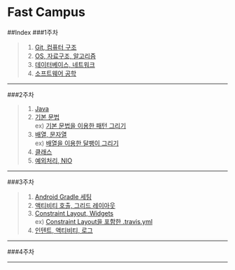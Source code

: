 # Fast Campus

##Index
###1주차
>1.  [Git, 컴퓨터 구조](https://github.com/Ekutz/Fast_Campus_JS/blob/master/170110/README.md)  
>2. [OS, 자료구조, 알고리즘](https://github.com/Ekutz/Fast_Campus_JS/blob/master/170111/README.md)  
>3. [데이터베이스, 네트워크](https://github.com/Ekutz/Fast_Campus_JS/blob/master/170112/README.md)  
>4. [소프트웨어 공학](https://github.com/Ekutz/Fast_Campus_JS/blob/master/170113/README.md)

---
###2주차
>1. [Java](https://github.com/Ekutz/Fast_Campus_JS/blob/master/170116/README.md)  
>2. [기본 문법](https://github.com/Ekutz/Fast_Campus_JS/blob/master/170117/README.md)  
> ex) [기본 문법을 이용한 패턴 그리기](https://github.com/Ekutz/Fast_Campus_JS/blob/master/170119_ex/README.md)
>3. [배열, 문자열](https://github.com/Ekutz/Fast_Campus_JS/blob/master/170118/README.md)  
> ex) [배열을 이용한 달팽이 그리기](https://github.com/Ekutz/Fast_Campus_JS/blob/master/170120_snail/README.md)
>4. [클래스](https://github.com/Ekutz/Fast_Campus_JS/blob/master/170119/README.md)
>5. [예외처리, NIO](https://github.com/Ekutz/Fast_Campus_JS/blob/master/170120/README.md)

--------
###3주차
>1. [Android Gradle 세팅](https://github.com/Ekutz/Fast_Campus_JS/blob/master/170123/README.md)
>2. [액티비티 호출, 그리드 레이아웃](https://github.com/Ekutz/Fast_Campus_JS/blob/master/170124/README.md)
>3. [Constraint Layout, Widgets](https://github.com/Ekutz/Fast_Campus_JS/blob/master/170125/README.md)  
>ex) [Constraint Layout을 포함한 .travis.yml](https://github.com/Ekutz/Fast_Campus_JS/blob/master/170126_travis/README.md)
>4. [인텐트, 액티비티, 로그](https://github.com/Ekutz/Fast_Campus_JS/blob/master/170126/README.md)

--------

###4주차


---